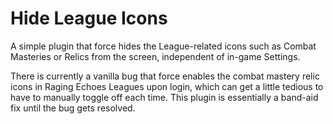 # Hide League Icons
A simple plugin that force hides the League-related icons such as Combat Masteries or Relics from the screen, independent of in-game Settings.

There is currently a vanilla bug that force enables the combat mastery relic icons in Raging Echoes Leagues upon login, which can get a little tedious to have to manually toggle off each time. This plugin is essentially a band-aid fix until the bug gets resolved.